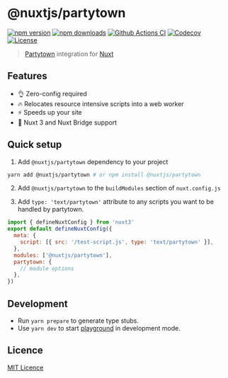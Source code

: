 # @nuxtjs/partytown

[![npm version][npm-version-src]][npm-version-href]
[![npm downloads][npm-downloads-src]][npm-downloads-href]
[![Github Actions CI][github-actions-ci-src]][github-actions-ci-href]
[![Codecov][codecov-src]][codecov-href]
[![License][license-src]][license-href]

> [Partytown](https://github.com/BuilderIO/partytown/wiki) integration for [Nuxt](https://v3.nuxtjs.org)

## Features

- 👌 Zero-config required
- 🔥 Relocates resource intensive scripts into a web worker
- ⚡️ Speeds up your site
- 💯 Nuxt 3 and Nuxt Bridge support

## Quick setup

1. Add `@nuxtjs/partytown` dependency to your project

```bash
yarn add @nuxtjs/partytown # or npm install @nuxtjs/partytown
```

2. Add `@nuxtjs/partytown` to the `buildModules` section of `nuxt.config.js`

3. Add `type: 'text/partytown'` attribute to any scripts you want to be handled by partytown.

```js
import { defineNuxtConfig } from 'nuxt3'
export default defineNuxtConfig({
  meta: {
    script: [{ src: '/test-script.js', type: 'text/partytown' }],
  },
  modules: ['@nuxtjs/partytown'],
  partytown: {
    // module options
  },
})
```

## Development

- Run `yarn prepare` to generate type stubs.
- Use `yarn dev` to start [playground](./playground) in development mode.

## Licence

[MIT Licence](./LICENCE)

<!-- Badges -->

[npm-version-src]: https://img.shields.io/npm/v/@nuxtjs/partytown/latest.svg
[npm-version-href]: https://npmjs.com/package/@nuxtjs/partytown
[npm-downloads-src]: https://img.shields.io/npm/dm/@nuxtjs/partytown.svg
[npm-downloads-href]: https://npmjs.com/package/@nuxtjs/partytown
[github-actions-ci-src]: https://github.com/nuxt-community/partytown-module/workflows/ci/badge.svg
[github-actions-ci-href]: https://github.com/nuxt-community/partytown-module/actions?query=workflow%3Aci
[codecov-src]: https://img.shields.io/codecov/c/github/nuxt-community/partytown-module.svg
[codecov-href]: https://codecov.io/gh/nuxt-community/partytown-module
[license-src]: https://img.shields.io/npm/l/@nuxtjs/partytown.svg
[license-href]: https://npmjs.com/package/@nuxtjs/partytown
